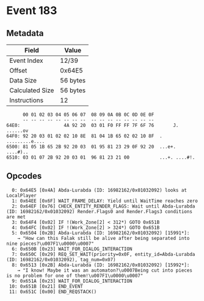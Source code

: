 # Event 183

## Metadata

| Field           | Value    |
|-----------------|----------|
| Event Index     | 12/39    |
| Offset          | 0x64E5   |
| Data Size       | 56 bytes |
| Calculated Size | 56 bytes |
| Instructions    | 12       |

```
      00 01 02 03 04 05 06 07  08 09 0A 0B 0C 0D 0E 0F
      -- -- -- -- -- -- -- --  -- -- -- -- -- -- -- --
64E0:                4A 92 20  03 01 F0 FF FF 7F 6F 76       J. ......ov
64F0: 92 20 03 01 02 02 10 8E  81 04 1B 65 02 02 10 8F  . .........e....
6500: 81 05 1B 65 2B 92 20 03  01 95 81 23 29 0F 92 20  ...e+. ....#).. 
6510: 03 01 07 2B 92 20 03 01  96 81 23 21 00           ...+. ....#!.   
```

## Opcodes

```
  0: 0x64E5 [0x4A] Abda-Lurabda (ID: 16982162/0x01032092) looks at LocalPlayer
  1: 0x64EE [0x6F] WAIT_FRAME_DELAY: Yield until WaitTime reaches zero
  2: 0x64EF [0x76] CHECK_ENTITY_RENDER_FLAGS: Wait until Abda-Lurabda (ID: 16982162/0x01032092) Render.Flags0 and Render.Flags3 conditions are met
  3: 0x64F4 [0x02] IF !(Work_Zone[2] < 312*) GOTO 0x651B
  4: 0x64FC [0x02] IF !(Work_Zone[2] > 324*) GOTO 0x651B
  5: 0x6504 [0x2B] Abda-Lurabda (ID: 16982162/0x01032092) [15991*]:
    → "How can this Falak still be alive after being separated into nine pieces?\u007F1\u0000\u0007"
  6: 0x650B [0x23] WAIT_FOR_DIALOG_INTERACTION
  7: 0x650C [0x29] REQ_SET_WAIT(priority=0x0F, entity_id=Abda-Lurabda (ID: 16982162/0x01032092), tag_num=0x07)
  8: 0x6513 [0x2B] Abda-Lurabda (ID: 16982162/0x01032092) [15992*]:
    → "I know! Maybe it was an automaton?\u0007Being cut into pieces is no problem for one of them!\u007F1\u0000\u0007"
  9: 0x651A [0x23] WAIT_FOR_DIALOG_INTERACTION
 10: 0x651B [0x21] END_EVENT
 11: 0x651C [0x00] END_REQSTACK()
```
